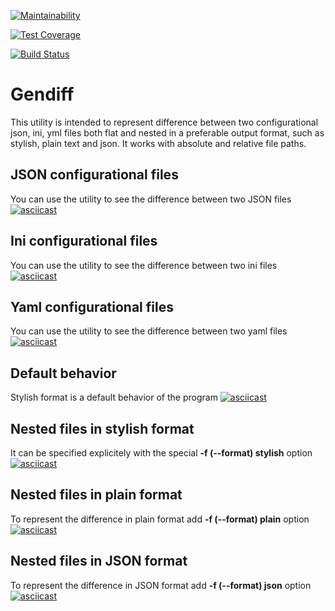 [![Maintainability](https://api.codeclimate.com/v1/badges/52e4bb2e54cceedc6864/maintainability)](https://codeclimate.com/github/panteslav/frontend-project-lvl2/maintainability)

[![Test Coverage](https://api.codeclimate.com/v1/badges/52e4bb2e54cceedc6864/test_coverage)](https://codeclimate.com/github/panteslav/frontend-project-lvl2/test_coverage)

[![Build Status](https://travis-ci.org/panteslav/frontend-project-lvl2.svg?branch=master)](https://travis-ci.org/panteslav/frontend-project-lvl2)

# Gendiff

This utility is intended to represent difference between two configurational json, ini, yml files both flat and nested in a preferable output format, such as stylish, plain text and json. It works with absolute and relative file paths.

## JSON configurational files

You can use the utility to see the difference between two JSON files
[![asciicast](https://asciinema.org/a/sYoHlq84USSaPbmGy605TNTcC.svg)](https://asciinema.org/a/sYoHlq84USSaPbmGy605TNTcC)

## Ini configurational files

You can use the utility to see the difference between two ini files
[![asciicast](https://asciinema.org/a/eizA7E74rsklA4CMmNgGjfDAQ.svg)](https://asciinema.org/a/eizA7E74rsklA4CMmNgGjfDAQ)

## Yaml configurational files

You can use the utility to see the difference between two yaml files
[![asciicast](https://asciinema.org/a/xGvnbvqImpcstpWUqDrZx3v0C.svg)](https://asciinema.org/a/xGvnbvqImpcstpWUqDrZx3v0C)

## Default behavior

Stylish format is a default behavior of the program
[![asciicast](https://asciinema.org/a/Xz3pVICzKh4u50pPis4o2tKrh.svg)](https://asciinema.org/a/Xz3pVICzKh4u50pPis4o2tKrh)

## Nested files in stylish format

It can be specified explicitely with the special **-f (--format) stylish** option
[![asciicast](https://asciinema.org/a/Z0xEGJkd3irprGZ7viduJfStu.svg)](https://asciinema.org/a/Z0xEGJkd3irprGZ7viduJfStu)

## Nested files in plain format

To represent the difference in plain format add **-f (--format) plain** option
[![asciicast](https://asciinema.org/a/G4ZTQHdFYYDH1LuYtGBSd6jgv.svg)](https://asciinema.org/a/G4ZTQHdFYYDH1LuYtGBSd6jgv)

## Nested files in JSON format

To represent the difference in JSON format add **-f (--format) json** option
[![asciicast](https://asciinema.org/a/5EFloBL1lJV0ghfaSpoKylrW6.svg)](https://asciinema.org/a/5EFloBL1lJV0ghfaSpoKylrW6)
